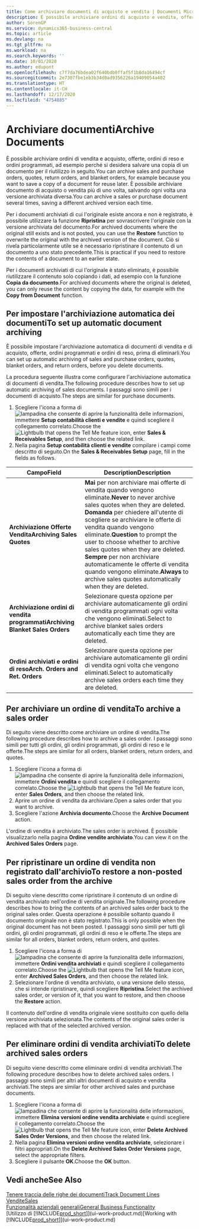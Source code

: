 ```yaml
---
title: Come archiviare documenti di acquisto e vendita | Documenti Microsoft
description: È possibile archiviare ordini di acquisto e vendita, offerte, ordini di reso e ordini programmati e utilizzare il documento archiviato per ricreare il documento da cui è stato archiviato.
author: SorenGP
ms.service: dynamics365-business-central
ms.topic: article
ms.devlang: na
ms.tgt_pltfrm: na
ms.workload: na
ms.search.keywords: ''
ms.date: 10/01/2020
ms.author: edupont
ms.openlocfilehash: c7f7da76bdea02f640bdb0ffaf5f1b8da16494cf
ms.sourcegitcommit: 2e7307fbe1eb3b34d0ad9356226a19409054a402
ms.translationtype: HT
ms.contentlocale: it-CH
ms.lasthandoff: 12/17/2020
ms.locfileid: "4754885"
---
```

# <a name="archive-documents"></a><span data-ttu-id="268e7-103">Archiviare documenti</span><span class="sxs-lookup"><span data-stu-id="268e7-103">Archive Documents</span></span>
<span data-ttu-id="268e7-104">È possibile archiviare ordini di vendita e acquisto, offerte, ordini di reso e ordini programmati, ad esempio perché si desidera salvare una copia di un documento per il riutilizzo in seguito.</span><span class="sxs-lookup"><span data-stu-id="268e7-104">You can archive sales and purchase orders, quotes, return orders, and blanket orders, for example because you want to save a copy of a document for reuse later.</span></span> <span data-ttu-id="268e7-105">È possibile archiviare documento di acquisto o vendita più di uno volta, salvando ogni volta una versione archiviata diversa.</span><span class="sxs-lookup"><span data-stu-id="268e7-105">You can archive a sales or purchase document several times, saving a different archived version each time.</span></span>

<span data-ttu-id="268e7-106">Per i documenti archiviati di cui l'originale esiste ancora e non è registrato, è possibile utilizzare la funzione **Ripristina** per sovrascrivere l'originale con la versione archiviata del documento.</span><span class="sxs-lookup"><span data-stu-id="268e7-106">For archived documents where the original still exists and is not posted, you can use the **Restore** function to overwrite the original with the archived version of the document.</span></span> <span data-ttu-id="268e7-107">Ciò si rivela particolarmente utile se è necessario ripristinare il contenuto di un documento a uno stato precedente.</span><span class="sxs-lookup"><span data-stu-id="268e7-107">This is practical if you need to restore the contents of a document to an earlier state.</span></span>

<span data-ttu-id="268e7-108">Per i documenti archiviati di cui l'originale è stato eliminato, è possibile riutilizzare il contenuto solo copiando i dati, ad esempio con la funzione **Copia da documento**.</span><span class="sxs-lookup"><span data-stu-id="268e7-108">For archived documents where the original is deleted, you can only reuse the content by copying the data, for example with the **Copy from Document** function.</span></span>   

## <a name="to-set-up-automatic-document-archiving"></a><span data-ttu-id="268e7-109">Per impostare l'archiviazione automatica dei documenti</span><span class="sxs-lookup"><span data-stu-id="268e7-109">To set up automatic document archiving</span></span>  
<span data-ttu-id="268e7-110">È possibile impostare l'archiviazione automatica di documenti di vendita e di acquisto, offerte, ordini programmati e ordini di reso, prima di eliminarli.</span><span class="sxs-lookup"><span data-stu-id="268e7-110">You can set up automatic archiving of sales and purchase orders, quotes, blanket orders, and return orders, before you delete documents.</span></span>

<span data-ttu-id="268e7-111">La procedura seguente illustra come configurare l'archiviazione automatica di documenti di vendita.</span><span class="sxs-lookup"><span data-stu-id="268e7-111">The following procedure describes how to set up automatic archiving of sales documents.</span></span> <span data-ttu-id="268e7-112">I passaggi sono simili per i documenti di acquisto.</span><span class="sxs-lookup"><span data-stu-id="268e7-112">The steps are similar for purchase documents.</span></span>
1.  <span data-ttu-id="268e7-113">Scegliere l'icona a forma di ![lampadina che consente di aprire la funzionalità delle informazioni](media/ui-search/search_small.png "Informazioni sull'operazione che si desidera eseguire"), immettere **Setup contabilità clienti e vendite** e quindi scegliere il collegamento correlato.</span><span class="sxs-lookup"><span data-stu-id="268e7-113">Choose the ![Lightbulb that opens the Tell Me feature](media/ui-search/search_small.png "Tell me what you want to do") icon, enter **Sales & Receivables Setup**, and then choose the related link.</span></span>
2. <span data-ttu-id="268e7-114">Nella pagina **Setup contabilità clienti e vendite** compilare i campi come descritto di seguito.</span><span class="sxs-lookup"><span data-stu-id="268e7-114">On the **Sales & Receivables Setup** page, fill in the fields as follows.</span></span>

|<span data-ttu-id="268e7-115">Campo</span><span class="sxs-lookup"><span data-stu-id="268e7-115">Field</span></span>|<span data-ttu-id="268e7-116">Description</span><span class="sxs-lookup"><span data-stu-id="268e7-116">Description</span></span>|
|-----|-----------|
|<span data-ttu-id="268e7-117">**Archiviazione Offerte Vendita**</span><span class="sxs-lookup"><span data-stu-id="268e7-117">**Archiving Sales Quotes**</span></span>|<span data-ttu-id="268e7-118">**Mai** per non archiviare mai offerte di vendita quando vengono eliminate.</span><span class="sxs-lookup"><span data-stu-id="268e7-118">**Never** to never archive sales quotes when they are deleted.</span></span> <span data-ttu-id="268e7-119">**Domanda** per chiedere all'utente di scegliere se archiviare le offerte di vendita quando vengono eliminate.</span><span class="sxs-lookup"><span data-stu-id="268e7-119">**Question** to prompt the user to choose whether to archive sales quotes when they are deleted.</span></span> <span data-ttu-id="268e7-120">**Sempre** per non archiviare automaticamente le offerte di vendita quando vengono eliminate.</span><span class="sxs-lookup"><span data-stu-id="268e7-120">**Always** to archive sales quotes automatically when they are deleted.</span></span>|
|<span data-ttu-id="268e7-121">**Archiviazione ordini di vendita programmati**</span><span class="sxs-lookup"><span data-stu-id="268e7-121">**Archiving Blanket Sales Orders**</span></span>|<span data-ttu-id="268e7-122">Selezionare questa opzione per archiviare automaticamente gli ordini di vendita programmati ogni volta che vengono eliminati.</span><span class="sxs-lookup"><span data-stu-id="268e7-122">Select to archive blanket sales orders automatically each time they are deleted.</span></span>|
|<span data-ttu-id="268e7-123">**Ordini archiviati e ordini di reso**</span><span class="sxs-lookup"><span data-stu-id="268e7-123">**Arch. Orders and Ret. Orders**</span></span>|<span data-ttu-id="268e7-124">Selezionare questa opzione per archiviare automaticamente gli ordini di vendita ogni volta che vengono eliminati.</span><span class="sxs-lookup"><span data-stu-id="268e7-124">Select to automatically archive sales orders each time they are deleted.</span></span>|

## <a name="to-archive-a-sales-order"></a><span data-ttu-id="268e7-125">Per archiviare un ordine di vendita</span><span class="sxs-lookup"><span data-stu-id="268e7-125">To archive a sales order</span></span>
<span data-ttu-id="268e7-126">Di seguito viene descritto come archiviare un ordine di vendita.</span><span class="sxs-lookup"><span data-stu-id="268e7-126">The following procedure describes how to archive a sales order.</span></span> <span data-ttu-id="268e7-127">I passaggi sono simili per tutti gli ordini, gli ordini programmati, gli ordini di reso e le offerte.</span><span class="sxs-lookup"><span data-stu-id="268e7-127">The steps are similar for all orders, blanket orders, return orders, and quotes.</span></span>

1.  <span data-ttu-id="268e7-128">Scegliere l'icona a forma di ![lampadina che consente di aprire la funzionalità delle informazioni](media/ui-search/search_small.png "Informazioni sull'operazione che si desidera eseguire"), immettere **Ordini vendita** e quindi scegliere il collegamento correlato.</span><span class="sxs-lookup"><span data-stu-id="268e7-128">Choose the ![Lightbulb that opens the Tell Me feature](media/ui-search/search_small.png "Tell me what you want to do") icon, enter **Sales Orders**, and then choose the related link.</span></span>  
2.  <span data-ttu-id="268e7-129">Aprire un ordine di vendita da archiviare.</span><span class="sxs-lookup"><span data-stu-id="268e7-129">Open a sales order that you want to archive.</span></span>  
3.  <span data-ttu-id="268e7-130">Scegliere l'azione **Archivia documento**.</span><span class="sxs-lookup"><span data-stu-id="268e7-130">Choose the **Archive Document** action.</span></span>

<span data-ttu-id="268e7-131">L'ordine di vendita è archiviato.</span><span class="sxs-lookup"><span data-stu-id="268e7-131">The sales order is archived.</span></span> <span data-ttu-id="268e7-132">È possibile visualizzarlo nella pagina **Ordine vendite archiviato**.</span><span class="sxs-lookup"><span data-stu-id="268e7-132">You can view it on the **Archived Sales Orders** page.</span></span>

## <a name="to-restore-a-non-posted-sales-order-from-the-archive"></a><span data-ttu-id="268e7-133">Per ripristinare un ordine di vendita non registrato dall'archivio</span><span class="sxs-lookup"><span data-stu-id="268e7-133">To restore a non-posted sales order from the archive</span></span>
<span data-ttu-id="268e7-134">Di seguito viene descritto come ripristinare il contenuto di un ordine di vendita archiviato nell'ordine di vendita originale.</span><span class="sxs-lookup"><span data-stu-id="268e7-134">The following procedure describes how to bring the contents of an archived sales order back to the original sales order.</span></span> <span data-ttu-id="268e7-135">Questa operazione è possibile soltanto quando il documento originale non è stato registrato.</span><span class="sxs-lookup"><span data-stu-id="268e7-135">This is only possible when the original document has not been posted.</span></span> <span data-ttu-id="268e7-136">I passaggi sono simili per tutti gli ordini, gli ordini programmati, gli ordini di reso e le offerte.</span><span class="sxs-lookup"><span data-stu-id="268e7-136">The steps are similar for all orders, blanket orders, return orders, and quotes.</span></span>

1. <span data-ttu-id="268e7-137">Scegliere l'icona a forma di ![lampadina che consente di aprire la funzionalità delle informazioni](media/ui-search/search_small.png "Informazioni sull'operazione che si desidera eseguire"), immettere **Ordini vendita archiviati** e quindi scegliere il collegamento correlato.</span><span class="sxs-lookup"><span data-stu-id="268e7-137">Choose the ![Lightbulb that opens the Tell Me feature](media/ui-search/search_small.png "Tell me what you want to do") icon, enter **Archived Sales Orders**, and then choose the related link.</span></span>
2. <span data-ttu-id="268e7-138">Selezionare l'ordine di vendita archiviato, o una versione dello stesso, che si intende ripristinare, quindi scegliere **Ripristina**.</span><span class="sxs-lookup"><span data-stu-id="268e7-138">Select the archived sales order, or version of it, that you want to restore, and then choose the **Restore** action.</span></span>  

<span data-ttu-id="268e7-139">Il contenuto dell'ordine di vendita originale viene sostituito con quello della versione archiviata selezionata.</span><span class="sxs-lookup"><span data-stu-id="268e7-139">The contents of the original sales order is replaced with that of the selected archived version.</span></span>

## <a name="to-delete-archived-sales-orders"></a><span data-ttu-id="268e7-140">Per eliminare ordini di vendita archiviati</span><span class="sxs-lookup"><span data-stu-id="268e7-140">To delete archived sales orders</span></span>
<span data-ttu-id="268e7-141">Di seguito viene descritto come eliminare ordini di vendita archiviati.</span><span class="sxs-lookup"><span data-stu-id="268e7-141">The following procedure describes how to delete archived sales orders.</span></span> <span data-ttu-id="268e7-142">I passaggi sono simili per altri altri documenti di acquisto e vendita archiviati.</span><span class="sxs-lookup"><span data-stu-id="268e7-142">The steps are similar for other archived sales and purchase documents.</span></span>

1.  <span data-ttu-id="268e7-143">Scegliere l'icona a forma di ![lampadina che consente di aprire la funzionalità delle informazioni](media/ui-search/search_small.png "Informazioni sull'operazione che si desidera eseguire"), immettere **Elimina versioni ordine vendita archiviate** e quindi scegliere il collegamento correlato.</span><span class="sxs-lookup"><span data-stu-id="268e7-143">Choose the ![Lightbulb that opens the Tell Me feature](media/ui-search/search_small.png "Tell me what you want to do") icon, enter **Delete Archived Sales Order Versions**, and then choose the related link.</span></span>  
2.  <span data-ttu-id="268e7-144">Nella pagina **Elimina versioni ordine vendita archiviate**, selezionare i filtri appropriati.</span><span class="sxs-lookup"><span data-stu-id="268e7-144">On the **Delete Archived Sales Order Versions** page, select the appropriate filters.</span></span>  
3.  <span data-ttu-id="268e7-145">Scegliere il pulsante **OK**.</span><span class="sxs-lookup"><span data-stu-id="268e7-145">Choose the **OK** button.</span></span>

## <a name="see-also"></a><span data-ttu-id="268e7-146">Vedi anche</span><span class="sxs-lookup"><span data-stu-id="268e7-146">See Also</span></span>
[<span data-ttu-id="268e7-147">Tenere traccia delle righe dei documenti</span><span class="sxs-lookup"><span data-stu-id="268e7-147">Track Document Lines</span></span>](across-how-to-track-document-lines.md)  
[<span data-ttu-id="268e7-148">Vendite</span><span class="sxs-lookup"><span data-stu-id="268e7-148">Sales</span></span>](sales-manage-sales.md)  
[<span data-ttu-id="268e7-149">Funzionalità aziendali generali</span><span class="sxs-lookup"><span data-stu-id="268e7-149">General Business Functionality</span></span>](ui-across-business-areas.md)  
<span data-ttu-id="268e7-150">[Utilizzo di [!INCLUDE[prod_short](includes/prod_short.md)]](ui-work-product.md)</span><span class="sxs-lookup"><span data-stu-id="268e7-150">[Working with [!INCLUDE[prod_short](includes/prod_short.md)]](ui-work-product.md)</span></span>
